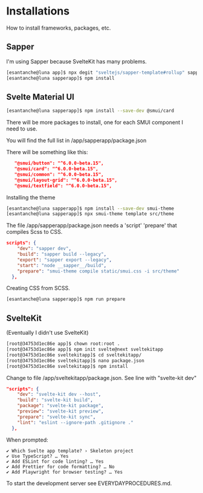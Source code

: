 # Installations

How to install frameworks, packages, etc.

## Sapper

I'm using Sapper because SvelteKit has many problems.

```bash
[esantanche@luna app]$ npx degit "sveltejs/sapper-template#rollup" sapperapp
[esantanche@luna sapperapp]$ npm install

```

## Svelte Material UI

```bash
[esantanche@luna sapperapp]$ npm install --save-dev @smui/card
```

There will be more packages to install, one for each SMUI component I need to use.

You will find the full list in /app/sapperapp/package.json

There will be something like this:

```json
   "@smui/button": "^6.0.0-beta.15",
   "@smui/card": "^6.0.0-beta.15",
   "@smui/common": "^6.0.0-beta.15",
   "@smui/layout-grid": "^6.0.0-beta.15",
   "@smui/textfield": "^6.0.0-beta.15",
```

Installing the theme

```bash
[esantanche@luna sapperapp]$ npm install --save-dev smui-theme
[esantanche@luna sapperapp]$ npx smui-theme template src/theme

```

The file /app/sapperapp/package.json needs a 'script' 'prepare' that compiles Scss to CSS.

```json
scripts": {
    "dev": "sapper dev",
    "build": "sapper build --legacy",
    "export": "sapper export --legacy",
    "start": "node __sapper__/build",
    "prepare": "smui-theme compile static/smui.css -i src/theme"
  },
```

Creating CSS from SCSS.

```bash
[esantanche@luna sapperapp]$ npm run prepare
```

## SvelteKit

(Eventually I didn't use SvelteKit)

```bash
[root@34753d1ec86e app]$ chown root:root .
[root@34753d1ec86e app]$ npm init svelte@next sveltekitapp
[root@34753d1ec86e sveltekitapp]$ cd sveltekitapp/
[root@34753d1ec86e sveltekitapp]$ nano package.json 
[root@34753d1ec86e sveltekitapp]$ npm install

```

Change to file /app/sveltekitapp/package.json.
See line with "svelte-kit dev"

```json
"scripts": {
    "dev": "svelte-kit dev --host",
    "build": "svelte-kit build",
    "package": "svelte-kit package",
    "preview": "svelte-kit preview",
    "prepare": "svelte-kit sync",
    "lint": "eslint --ignore-path .gitignore ."
  },
```

When prompted:

```
✔ Which Svelte app template? › Skeleton project
✔ Use TypeScript? … Yes
✔ Add ESLint for code linting? … Yes
✔ Add Prettier for code formatting? … No 
✔ Add Playwright for browser testing? … Yes
```

To start the development server see EVERYDAYPROCEDURES.md.